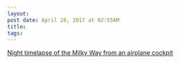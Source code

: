 ```yaml
---
layout:
post date: April 28, 2017 at 02:55AM
title:
tags:
---
```

[Night timelapse of the Milky Way from an airplane cockpit](http://kottke.org/17/04/night-timelapse-of-the-milky-way-from-an-airplane-cockpit) 
 
